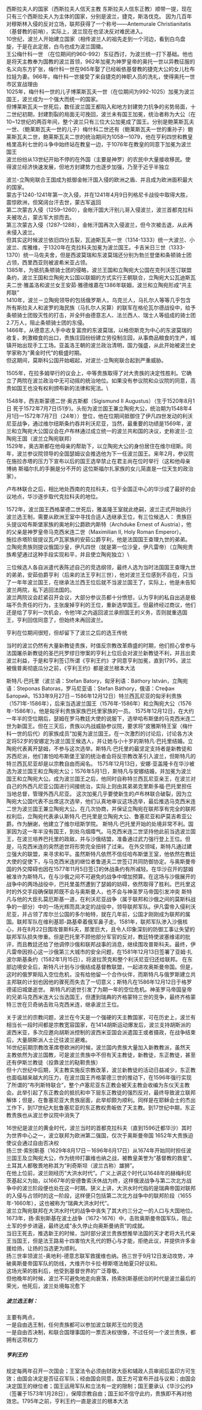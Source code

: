 西斯拉夫人的国家（西斯拉夫人信天主教 东斯拉夫人信东正教）顺带一提，现在只有三个西斯拉夫人为主体的国家，分别是波兰，捷克，斯洛伐克。
因为几百年对穆斯林入侵的反对立场，联邦获得了一个称号——Antemurale Christianitatis（基督教的前哨），实际上，波兰现在也坚决反对难民进入。\
10世纪，波兰人开始建立国家（相传波兰人的祖先走到一个河边，看到白鸟盘旋，于是在此定居，白鸟也成为波兰国徽。\
王公梅什科一世 （在位期间约960-992）东征西讨，为波兰统一打下基础。他也是将天主教奉为国教的波兰首领，962年加冕为神罗皇帝的奥托一世以异教征服的名义向东方扩张，梅什科一世在965年娶了已经皈依基督教的捷克大公的女儿杜布拉娃为妻。966年，梅什科一世接受了来自捷克的神职人员的洗礼，使得奥托一世市区宣战理由\
1025年，梅什科一世的儿子博莱斯瓦夫一世（在位期间为992-1025）加冕为波兰国王，波兰成为一个强大而统一的国家。\
但博莱斯瓦夫一世死后，数任波兰国王都陷入和地方封建势力抗争的劣势局面，十二世纪初期，封建割裂的局面无可挽回，波兰未有国王加冕，统治者称为大公（在10~12世纪的两百年间，整个波兰只有三位大公加冕成了国王。分别是鲍莱斯瓦夫一世、（鲍莱斯瓦夫一世的儿子）梅什科二世还有（鲍莱斯瓦夫一世的重孙子）鲍莱斯瓦夫二世，鲍莱斯瓦夫二世的统治期间为1058—1079，他在亨利四世和教皇格里高利七世的斗争中始终站在教皇一边，于1076年在教皇的同意下加冕为波兰国王\
波兰纷纷从13世纪开始不停的在外国（主要是神罗）的农民中大量接收移民。使得波兰经济快速发展，但地方封建势力也逐步加强，乃至于近乎半独立

波兰-立陶宛联合王国成为抵御金帐汗国入侵的欧洲之盾、并且成为欧洲面积最大的国家。\
蒙古于1240-1241年第一次入侵，并在1241年4月9日列格尼卡战役中取得大胜，震惊欧洲，但窝阔台汗去世，蒙古军返回\
第二次蒙古入侵（1259–1260），金帐汗国大汗别儿哥入侵波兰，波兰首都克拉科夫被攻占，蒙古军大掠而去。\
第三次蒙古入侵（1287–1288），金帐汗国再次入侵波兰，但今次被击退，从此再未侵入波兰。\
但其实这时候波兰依旧四分五裂，瓦迪斯瓦夫一世（1314-1333）统一大波兰、小波兰、库雅维，于1320年在克拉科夫加冕为波兰国王。卡吉米日三世（1333-1370）统一马佐夫舍，但是西波莫瑞和东波莫瑞还分别为勃兰登堡和条顿骑士团占领，西里西亚则被波希米亚占领。\
1385年，为抵抗条顿骑士团的侵略，波兰王国和立陶宛大公国在克列沃签订联盟条约，波兰王国和立陶宛大公国以联姻的方式实行王朝联合，立陶宛大公瓦迪斯瓦夫二世·雅盖洛和波兰女王安茹·雅德维嘉在1386年联姻，波兰和立陶宛形成“共主邦联”\
1410年，波兰－立陶宛领导的包括俄罗斯人，乌克兰人，马扎尔人等等几乎包含所有斯拉夫人和波罗的海民族（马扎尔人另算）的联军在格伦瓦尔德战役中，给予条顿骑士团毁灭性的打击，并全歼由德意志人、法兰西人、瑞士人等组成的骑士团2.7万人，阻止条顿骑士团的东侵。\
1466年，从德意志人手中收复富庶的东波莫瑞，以格但斯克为中心的东波莫瑞的收复，刺激粮食的出口，贵族庄园纷纷建立劳役制庄园，从事商品粮食的生产，城镇开始出现手工工场。亚盖洛王朝的波兰政治清明，国力强盛，从此开始被波兰史学家称为“黄金时代”的极盛时期。\
但这期间，莫斯科公国开始崛起，对波兰-立陶宛联合起到严重威胁。

1505年，在拉多姆举行的议会上，中等贵族取得了对大贵族的决定性胜利。它确立了两院在波兰政治中无可动摇的统治地位。如果没有参议院和众议院的同意，高贵如国王也没有权利颁布新的法律和宪法。\

1548年，西吉斯蒙德二世·奥古斯都（Sigismund II Augustus）（生于1520年8月1日 死于1572年7月7日(51岁)。头衔为波兰国王兼立陶宛大公，统治期为1548年4月1日—1572年7月7日（24年））登位，他在位期间抵御住了伊凡四世发动的利沃尼亚战争，通过维尔纽斯条约吞并利沃尼亚，当然，最重要的功绩是1569年，波兰和立陶宛大公国议会在卢布林通过成立统一的波兰共和国的决议，史称波兰-立陶宛王国（波兰立陶宛联邦）\
1529年，奥古斯都在他母亲的帮助下，以立陶宛大公的身份居住在维尔纽斯。同年，波兰参议院领导的全国瑟姆议会推选他为下一任波兰国王。来年2月，参议院在施拉赤塔的压力下宣布以后的国王选举禁止在君主尚在位时举行（这和他母亲 博纳 斯福尔扎的手腕是分不开的 这位斯福尔扎家族的女儿简直是一位天生的政治家）。



卢布林联合之后，相比地处西南的克拉科夫，位于全国正中心的华沙成了最好的会议地点，华沙逐步取代克拉科夫的地位。

1572年，波兰国王西格蒙德二世死后，雅盖隆王室就此绝嗣，波兰正式开始执行波兰选王制，需要从欧洲王室中寻找合适人选继承王位，有三位候选人：
贵族巨头提议哈布斯堡家族的奥地利公爵欧内斯特（Archduke Ernest of Austria），他的父亲是神罗皇帝马克西米连二世（Maximilian II, Holy Roman Emperor）。\
施拉赤塔阶层提议瓦卢瓦家族的安茹公爵亨利，他是法国国王查理九世的弟弟。\
立陶宛贵族则提议俄国沙皇，伊凡四世（就是第一位沙皇，伊凡雷帝）（立陶宛贵族希望通过这种手段实现和平，并且使立陶宛独立）\

三位候选人各自派遣代表陈述自己的竞选纲领，最终人选为当时法国国王查理九世的弟弟，安茹伯爵亨利（后来的法王亨利三世），他对波兰王位感到不自在，只当了一年年波兰国王，在继承法兰西王位后就不当波兰国王了，实际上，他是未告知波兰两院，私下逃回法国的。\
波兰两院议会赶紧召开会议，大部分参议员都十分愤怒，认为亨利的私自出逃是极端不负责任的行为，主张废掉亨利的王位，重新选举国王。但最终经过商议，他们还是给了亨利一次机会，令他1年之内返回波兰承担国王的义务，否则就重选国王，亨利回信同意了，但始终未再回波兰。

亨利在位期间很短，但却留下了波兰之后的选王传统

当时的波兰仍然有大量新教徒贵族，时值反宗教改革鼎盛的时期，他们担心曾参与法国屠杀新教徒的圣巴托罗缪日惨案的亨利上位后会对波兰新教徒不利，并且出卖波兰利益，于是和亨利签订所谓《亨利王约》才同意亨利加冕，直到1795，波兰被俄普奥彻底瓜分之前，《亨利王约》都是波兰根本大法

斯特凡·巴托里（波兰语：Stefan Batory，匈牙利语：Báthory István，立陶宛语：Steponas Batoras，罗马尼亚语：Ştefan Báthory，俄语：Стефан Баторий，1533年9月27日－1586年12月12日）特兰西瓦尼亚的匈牙利贵族（1571年-1586年），后来当选波兰国王（1576年-1586年）和立陶宛大公（1576年-1586年）。他是匈牙利贵族家族巴托里家族的一员。
1575年12月12日，在大约一年半的空位期后，瑟姆在罗马教廷大使的说服下，选举哈布斯堡的马克西米连二世为新国王。但在三天后，贵族以内战威胁参议院，要求将“皮雅斯特王室（梅什科一世的后代）的家族成员”加冕为波兰国王。在一次激烈的讨论后，讨论各方决定将52岁的安娜定为波兰国王候选人，并让她与小十岁的斯特凡·巴托里结婚。立陶宛代表离开瑟姆，不参与这次选举。斯特凡·巴托里的最坚定支持者是新教徒和苏西尼派，他们害怕哈布斯堡王室的统治者会将反宗教改革引入波兰，但斯特凡的特兰西瓦尼亚却是以宗教自由而闻名。
1575年12月13日，安娜·亚盖隆卡在华沙被选为波兰国王和立陶宛大公；1576年5月1日，斯特凡与安娜结婚，并加冕为波兰国王和立陶宛大公。成为波兰国王之后，他同时自称特兰西瓦尼亚亲王，在波兰对自己的外西凡尼亚公国进行间接统治，实际上则由其弟弟克里斯多福·巴托里担任当地总督，管理外西凡尼亚。
这次加冕几乎要使新生的卢布林联合破裂，因为立陶宛大公国代表不出席这次选举，他们认真地审议这场选举，最后推选马克西米连二世为波兰国王兼立陶宛大公。在几次协商，并保证立陶宛在联邦享有完全的联邦权利后，立陶宛代表承认斯特凡·巴托里是立陶宛大公、鲁塞尼亚和萨莫吉希亚公爵。作为酬谢，他建立了维尔纽斯学院。
斯特凡·巴托里开始的处境非常不利。国家因为这一年半没有国王，到处乌烟瘴气。马克西米连二世坚持他此前当选波兰国王，在波兰培养巴托里的政敌，并与沙俄结盟，准备通过武力强行登上王位。但是，马克西米连的突然逝世将形势完全扭转了过来。
在外交领域，斯特凡通过建立强大的联盟，来寻求和平。虽然斯特凡依然不信任哈布斯堡王室，他依然在教廷大使的促使下，与马克西米连的继位者鲁道夫二世签订共同防御协定。与奥斯曼帝国的外交障碍也因在1577年11月5日签订的休战条约有所减轻。在华沙召开的瑟姆被准许为斯特凡，在与沙俄之间不可避免的战争中增加预算。在这场与沙俄展开的战争中的两场战役中，巴托里虽然遭到了瑟姆的妨碍，依然取得了胜利。巴托里这时的外交手段确保联邦既不会与奥斯曼人，也不会与神圣罗马帝国引发冲突
斯特凡与他的大臣扎莫厄斯基一道，在利沃尼亚战争（属于联邦和沙俄之间的莫斯科战争的一部分）中的一场光辉而具决定的战役中，领导联邦军队。伊凡雷帝入侵利沃尼亚，并占领了库尔兰公国的多尔帕特，就在几年前，公国才刚刚成为联邦的属国。联邦军队在维利基耶-路基牵着俄军鼻子走。1581年，联邦军队渗入沙俄核心，并在8月22日围攻普斯科夫，那里巨大，且令人印象深刻的防御工事让失望的联邦军队损失惨重。但是巴托里不顾他部分军官的反对，教廷特使波塞维诺的批评，而且教廷还给了他调停沙俄和联邦战事的消息，继续围攻普斯科夫。最终，伊凡雷帝因担心这一沙俄第三大城市的安全问题，在1581年12月13日签署了亚姆·扎波尔斯基条约（1582年1月15日），将波拉茨克和整个利沃尼亚归还给联邦。
在东部边境安全后，斯特凡计划与沙俄结成基督教联盟，一起进攻奥斯曼帝国。但是，这时的俄罗斯陷入空位危机，没有给他留一个合作伙伴，而斯特凡与俄罗斯建立共主邦联的计划也因他的骤死而失去了一切意义；斯特凡在1586年12月12日于格罗德诺旧城堡逝世。
斯特凡的逝世引发了为期一年的空位危机。神圣罗马帝国皇帝的兄弟马克西米连大公当选国王，但遭到瑞典的齐格蒙特三世的竞争，最终齐格蒙特三世在贝奇纳击败马克西米连，继承波兰王位。

关于波兰的宗教问题，波兰在今天是一个强硬的天主教国家，可在历史上，波兰有相当长一段时间都是宗教宽容国家，在1414胡斯运动爆发后，波兰支持胡斯派的波西米亚，多次应邀向胡斯派控制的波西米亚国会派遣国王或者摄政，在战争结束后，大量胡斯派人士迁往波兰避难。\
16世纪前期宗教改革席卷欧洲的时候，波兰国内贵族大量加入新教教派，虽然天主教依然为波兰国教，可是波兰贵族中不但有天主教徒，新教徒，东正教徒，甚至还有伊斯兰教徒（投靠波兰的鞑靼贵族）\
但十六世纪中后期，天主教实施反宗教改革，波兰新教徒的活动日益减少，东正教也面临越来越大的压力，在波兰国王齐格蒙德三世的推动下，在1596年强行实现了所谓的“布列斯特联合”，整个卢塞尼亚东正教会被天主教会收编为东仪天主教会。此举引起了东正教会的抵抗和中下层东正教徒的强烈反对，最终导致波立联邦解体；但是，在鲁塞尼亚大贵族层面，此举却颇为顺利。同样是在耶稣会士的杰出工作下，到17世纪大批鲁塞尼亚的东正教权贵皈依了天主教。到17世纪中期，东正教贵族也从波兰参议院中消失了

16世纪是波兰的黄金时代，波兰当时的首都克拉科夫（直到1596迁都华沙）其时为世界中心之一，波立联邦为欧洲第二强国，仅次于奥斯曼帝国
1652年大贵族迫使议会通过自由否决权\
扬三世·索别斯基（1629年8月17日－1696年6月17日）从1674年开始同时担任波兰国王及立陶宛大公，作为统帅打赢维也纳之战，被教皇美誉为“基督教的救星”。土耳其人都敬畏地称其为“利奇斯坦（波兰古称）雄狮”。\
在他上位前，波兰刚经历“大洪水时代”。广义上讲这个时代以1648年的赫梅利尼茨基起义为始，以1667年的安德鲁索沃休战为终，这样俄波战争与第二次北方战争中的波兰阶段便也处在这一时期。狭义上讲，大洪水时代指的是瑞典帝国对联邦的入侵与占领时的这一阶段，这样便只包括第二次北方战争中的联邦阶段（1655年-1660年），这也被称为“瑞典大洪水时代”。\
波兰立陶宛联邦在大洪水时代的战争中丧失了其大约三分之一的人口与大国地位。\
1673年，扬·索别斯基在波土战争（1672-1676）中，击败奥斯曼帝国军队，阻止土军的步步进逼，最终达成“永久停止向奥斯曼纳贡”的成就。\
当旧王死去，推选新王的时候，当时部分波兰贵族想推举法国的天才老将大孔代亲王当国王，但是法王路易十四害怕大孔代的野心与才能，拒绝此议，并提供许多金援给扬，让扬的当选更为顺利。\
扬三世率领波兰-奥地利-德意志联军救援维也纳。扬三世于9月12日发动攻势，冲破奥斯曼帝国军队的防线，大维齐尔卡拉·穆斯塔法帕夏只好议和。\
这场光荣的胜利后，他受到基督世界的广泛尊敬。\
但他晚年的时候，波兰不可避免地走向衰落，扬索别斯基统治的时代是波兰最后的荣光，他死后，波兰处境每况愈下

##### 波兰选王制：
主要有两点，\
一是自由选王制，任何贵族都可以参加波立联邦王位的竞选\
一是自由否决制，和联合国理事国的一票否决权很像，不过任何一个波兰贵族，都拥有这项权力

##### 亨利王约
规定每两年召开一次国会；王室法令必须由财政大臣和辅政人员审阅后盖印方可生效；由国会决定是否征召军队；经由国会同意，国王方可宣布开战与议和；由国会决定国王的继位者；国王运用军队和立法有一定的限制；国王要承认《华沙公约》（签署于1573年1月28日），保障宗教自由；国王如不信守此约，贵族即不再对他效忠。1795年之前，亨利王约一直是波兰的根本大法
